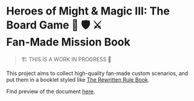 # Heroes of Might & Magic III: The Board Game 🐴 🛡️ ⚔️️<br>Fan-Made Mission Book

> 🏗️ THIS IS A WORK IN PROGRESS 🚧

This project aims to collect high-quality fan-made custom scenarios, and put them in a booklet styled like [The Rewritten Rule Book](https://github.com/Heegu-sama/Homm3BG).

Find preview of the document [here](https://raw.githubusercontent.com/qwrtln/Homm3BG-mission-book-build-artifacts/en/main_en.pdf).
